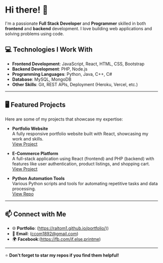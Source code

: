 # Hi there! 👋 

I'm a passionate **Full Stack Developer** and **Programmer** skilled in both **frontend** and **backend** development. I love building web applications and solving problems using code.

## 💻 Technologies I Work With
- **Frontend Development**: JavaScript, React, HTML, CSS, Bootstrap
- **Backend Development**: PHP, Node.js
- **Programming Languages**: Python, Java, C++, C#
- **Database**: MySQL, MongoDB
- **Other Skills**: Git, REST APIs, Deployment (Heroku, Vercel, etc.)

---

## 🖥️ Featured Projects

Here are some of my projects that showcase my expertise:

- **Portfolio Website**  
  A fully responsive portfolio website built with React, showcasing my work and skills.  
  [View Project](#)

- **E-Commerce Platform**  
  A full-stack application using React (frontend) and PHP (backend) with features like user authentication, product listings, and shopping cart.  
  [View Project](#)

- **Python Automation Tools**  
  Various Python scripts and tools for automating repetitive tasks and data processing.  
  [View Repo](#)

---

## 📫 Connect with Me
- 🌐 **Portfolio**: (https://raltom1.github.io/portfolio/))
- 📧 **Email**: (ccom1892@gmail.com)
- 🌍 **Facebook**:(https://fb.com/if.else.printme)


---



⭐️ **Don't forget to star my repos if you find them helpful!**
